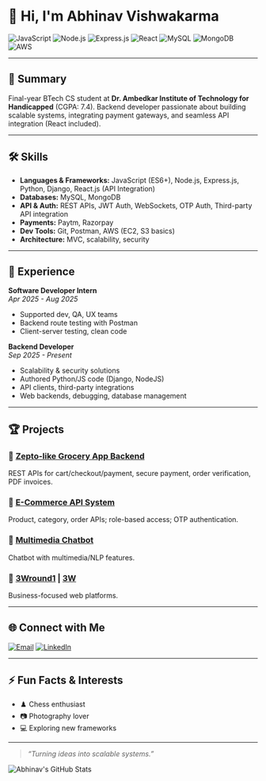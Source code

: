 # 👋 Hi, I'm Abhinav Vishwakarma

![JavaScript](https://img.shields.io/badge/JavaScript-ES6+-F7DF1E?logo=javascript&logoColor=black)
![Node.js](https://img.shields.io/badge/Node.js-339933?logo=node.js&logoColor=white)
![Express.js](https://img.shields.io/badge/Express.js-000000?logo=express&logoColor=white)
![React](https://img.shields.io/badge/React-20232A?logo=react&logoColor=61DAFB)
![MySQL](https://img.shields.io/badge/MySQL-4479A1?logo=mysql&logoColor=white)
![MongoDB](https://img.shields.io/badge/MongoDB-4DB33D?logo=mongodb&logoColor=white)
![AWS](https://img.shields.io/badge/AWS-FF9900?logo=amazon-aws&logoColor=white)

---

## 🚀 Summary

Final-year BTech CS student at **Dr. Ambedkar Institute of Technology for Handicapped** (CGPA: 7.4). Backend developer passionate about building scalable systems, integrating payment gateways, and seamless API integration (React included).

---

## 🛠️ Skills

- **Languages & Frameworks:** JavaScript (ES6+), Node.js, Express.js, Python, Django, React.js (API Integration)
- **Databases:** MySQL, MongoDB
- **API & Auth:** REST APIs, JWT Auth, WebSockets, OTP Auth, Third-party API integration
- **Payments:** Paytm, Razorpay
- **Dev Tools:** Git, Postman, AWS (EC2, S3 basics)
- **Architecture:** MVC, scalability, security

---

## 💼 Experience

**Software Developer Intern**  
_Apr 2025 - Aug 2025_
- Supported dev, QA, UX teams
- Backend route testing with Postman
- Client-server testing, clean code

**Backend Developer**  
_Sep 2025 - Present_
- Scalability & security solutions
- Authored Python/JS code (Django, NodeJS)
- API clients, third-party integrations
- Web backends, debugging, database management

---

## 🏆 Projects

### 🛒 [Zepto-like Grocery App Backend](https://github.com/rajendra180188/atozkirana)
REST APIs for cart/checkout/payment, secure payment, order verification, PDF invoices.

### 🏬 [E-Commerce API System](https://github.com/jpl-it-solution/api-ilb-mart)
Product, category, order APIs; role-based access; OTP authentication.

### 🤖 [Multimedia Chatbot](https://github.com/Abhinav-vishwkarmaa/multimedia-chatbot)
Chatbot with multimedia/NLP features.

### 💼 [3Wround1](https://github.com/Abhinav-vishwkarmaa/3Wround1) | [3W](https://github.com/Abhinav-vishwkarmaa/3W)
Business-focused web platforms.

---

## 🌐 Connect with Me

[![Email](https://img.shields.io/badge/Email-abhinavvishwkarmaa52@gmail.com-D14836?logo=gmail&logoColor=white)](mailto:abhivishwkarmaa52@gmail.com)
[![LinkedIn](https://img.shields.io/badge/LinkedIn-Connect-blue?logo=linkedin)](#)

---

## ⚡ Fun Facts & Interests

- ♟️ Chess enthusiast
- 📷 Photography lover
- 💻 Exploring new frameworks

---

> _“Turning ideas into scalable systems.”_

![Abhinav's GitHub Stats](https://github-readme-stats.vercel.app/api?username=Abhinav-vishwkarmaa&show_icons=true&hide_border=true&count_private=true&theme=radical)
